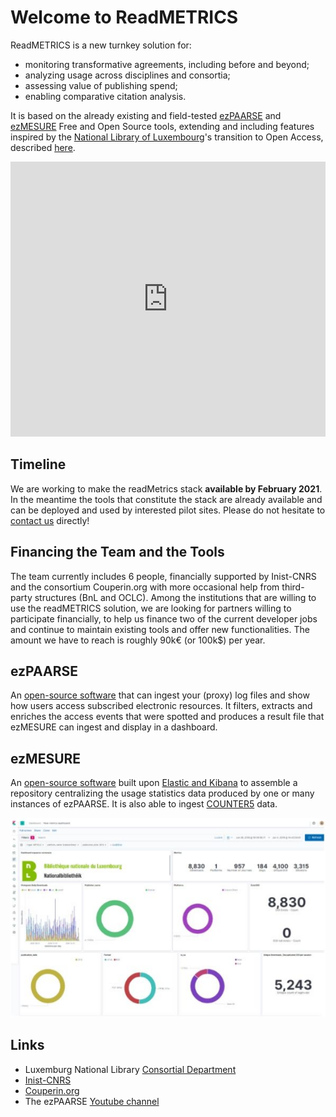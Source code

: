 # Welcome to ReadMETRICS
ReadMETRICS is a new turnkey solution for:
- monitoring transformative agreements, including before and beyond; 
- analyzing usage across disciplines and consortia; 
- assessing value of publishing spend; 
- enabling comparative citation analysis. 

It is based on the already existing and field-tested [ezPAARSE](https://www.ezpaarse.org) and [ezMESURE](https://ezmesure.couperin.org) Free and Open Source tools, extending and including features inspired by the [National Library of Luxembourg](https://bnl.public.lu/fr/decouvrir/reseaux/consortium.html#)'s transition to Open Access, described [here](https://www.consortium.lu/?page_id=6334).

<iframe frameborder="0" style="width:100%;height:440px;" src="https://viewer.diagrams.net/?p=anim&highlight=0000ff&edit=_blank&layers=1&nav=1&title=2020-10-08-readmetrics-architecture.drawio#Uhttps%3A%2F%2Fdrive.google.com%2Fuc%3Fid%3D1-IVxBpzs6TXC1M-Q6pYoAu_OYUG2PQe1%26export%3Ddownload"></iframe>

## Timeline
We are working to make the readMetrics stack **available by February 2021**. In the meantime the tools that constitute the stack are already available and can be deployed and used by interested pilot sites. Please do not hesitate to [contact us](mailto:readmetrics@couperin.org) directly!  

## Financing the Team and the Tools
The team currently includes 6 people, financially supported by Inist-CNRS and the consortium Couperin.org with more occasional help from third-party structures (BnL and OCLC).
Among the institutions that are willing to use the readMETRICS solution, we are looking for partners willing to participate financially, to help us finance two of the current developer jobs and continue to maintain existing tools and offer new functionalities. The amount we have to reach is roughly 90k€ (or 100k$) per year.

## ezPAARSE
An [open-source software](https://github.com/ezpaarse-project/ezpaarse) that can ingest your (proxy) log files and show how users access subscribed electronic resources.
It filters, extracts and enriches the access events that were spotted and produces a result file that ezMESURE can ingest and display in a dashboard.

## ezMESURE
An [open-source software](https://github.com/ezpaarse-project/ezmesure/) built upon [Elastic and Kibana](https://www.elastic.co/) to assemble a repository centralizing the usage statistics data produced by one or many instances of ezPAARSE. It is also able to ingest [COUNTER5](https://www.projectcounter.org/code-of-practice-five-sections/abstract/) data.   

![example of an ezMesure dashboard](/assets/ezmesure_dashboard.png)

## Links
- Luxemburg National Library [Consortial Department](https://www.consortium.lu/)
- [Inist-CNRS](https://www.inist.fr)
- [Couperin.org](https://www.couperin.org)
- The ezPAARSE [Youtube channel](https://www.youtube.com/ezpaarse)



